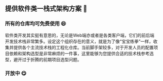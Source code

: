 ## 提供软件类一栈式架构方案 👋
### 所有的仓库均可免费使用 😄

软件类开发其实挺有意思的，无论是Web端亦或者是各类客户端，它们的前后端开发技术栈非常繁多。设定这个组织存在的意义，就是为了像“宝宝练拳”一样，收集并提供各个主流技术栈的工程化仓库。当前脚手架较多，对于开发人员的配置项目依赖和架构选型是非常麻烦的一件事，这里能够为您提供合适的技术栈参考选型，避开过于折腾的前期项目选型问题。

### 开放中 😋

